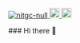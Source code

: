 <p align="left"> 
	 <a href="https://github.com/nitgc-null/nitgc-null/">
	 	<img src="https://komarev.com/ghpvc/?username=nitgc-null&color=brightgreen" alt="nitgc-null" />
	 </a>
	 <a href="http://twitter.com/nitgc-null">
    <img height="20" src="https://img.shields.io/twitter/follow/nitgc-null?label=Twitter&logo=twitter&style=flat" />
  </a>
  <a href="https://github.com/nitgc-null">
    <img height="20" src="https://img.shields.io/github/followers/nitgc-null?label=follow&logo=github&style=flat" />
  </a>
</p>
### Hi there 👋



<!--
**nitgc-null/nitgc-null** is a ✨ _special_ ✨ repository because its `README.md` (this file) appears on your GitHub profile.

Here are some ideas to get you started:

- 🔭 I’m currently working on ...
- 🌱 I’m currently learning ...
- 👯 I’m looking to collaborate on ...
- 🤔 I’m looking for help with ...
- 💬 Ask me about ...
- 📫 How to reach me: ...
- 😄 Pronouns: ...
- ⚡ Fun fact: ...
-->
